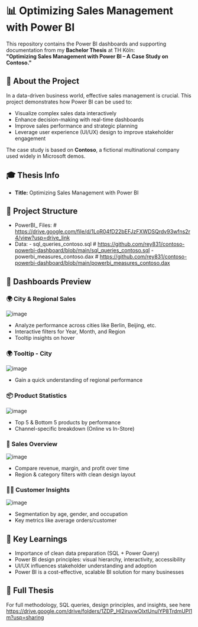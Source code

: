 # 📊 Optimizing Sales Management with Power BI

This repository contains the Power BI dashboards and supporting documentation from my **Bachelor Thesis** at TH Köln:  
**"Optimizing Sales Management with Power BI – A Case Study on Contoso."**

## 📌 About the Project

In a data-driven business world, effective sales management is crucial. This project demonstrates how Power BI can be used to:

- Visualize complex sales data interactively
- Enhance decision-making with real-time dashboards
- Improve sales performance and strategic planning
- Leverage user experience (UI/UX) design to improve stakeholder engagement

The case study is based on **Contoso**, a fictional multinational company used widely in Microsoft demos.

## 🎓 Thesis Info

- **Title:** Optimizing Sales Management with Power BI


## 📁 Project Structure

- PowerBI_ Files: # https://drive.google.com/file/d/1LoR04fD22bEFJzFXWDSQrdv93wfns2r4/view?usp=drive_link
- Data:
       - sql_queries_contoso.sql              # https://github.com/rey831/contoso-powerbi-dashboard/blob/main/sql_queries_contoso.sql
       - powerbi_measures_contoso.dax         # https://github.com/rey831/contoso-powerbi-dashboard/blob/main/powerbi_measures_contoso.dax


## 📸 Dashboards Preview

### 🌍 City & Regional Sales

![image](https://github.com/user-attachments/assets/ee296a21-300f-4618-ab19-bdd2ba30d330)

- Analyze performance across cities like Berlin, Beijing, etc.
- Interactive filters for Year, Month, and Region
- Tooltip insights on hover

### 🌍 Tooltip - City
![image](https://github.com/user-attachments/assets/d7f298fc-1d73-4682-8765-87138e08f65d)

- Gain a quick understanding of regional performance

### 📦 Product Statistics

![image](https://github.com/user-attachments/assets/6cf8dfce-bb1c-4eb8-a78b-935583a77f3a)


- Top 5 & Bottom 5 products by performance
- Channel-specific breakdown (Online vs In-Store)

### 💸 Sales Overview

![image](https://github.com/user-attachments/assets/a99866a0-a518-4531-bf27-2a037683a553)


- Compare revenue, margin, and profit over time
- Region & category filters with clean design layout

### 🧑‍💼 Customer Insights

![image](https://github.com/user-attachments/assets/c83b7150-207a-4fd9-8cd8-2cc7ae0787c7)


- Segmentation by age, gender, and occupation
- Key metrics like average orders/customer

## 🧠 Key Learnings

- Importance of clean data preparation (SQL + Power Query)
- Power BI design principles: visual hierarchy, interactivity, accessibility
- UI/UX influences stakeholder understanding and adoption
- Power BI is a cost-effective, scalable BI solution for many businesses

## 📘 Full Thesis

For full methodology, SQL queries, design principles, and insights, see here https://drive.google.com/drive/folders/1ZDP_HI2iruvwOlxtUnulYP8TrdmUPl1m?usp=sharing







